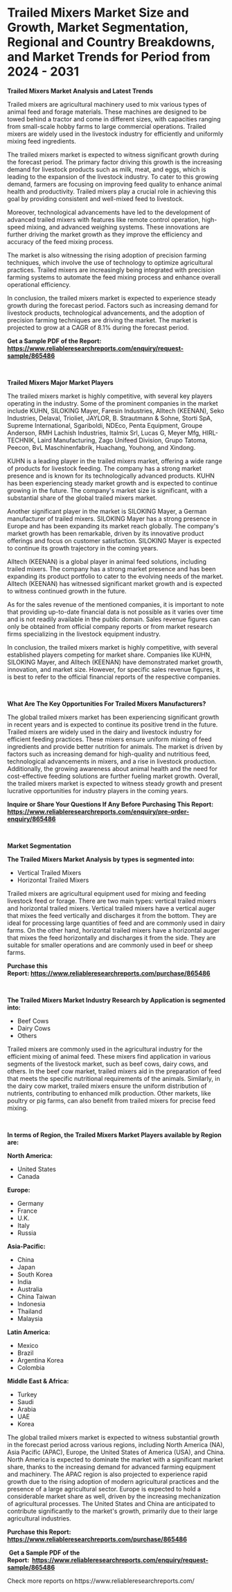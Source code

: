 <p><h1>Trailed Mixers Market Size and Growth, Market Segmentation, Regional and Country Breakdowns, and Market Trends for Period from 2024 -  2031</h1></p><p><strong>Trailed Mixers Market Analysis and Latest Trends</strong></p>
<p><p>Trailed mixers are agricultural machinery used to mix various types of animal feed and forage materials. These machines are designed to be towed behind a tractor and come in different sizes, with capacities ranging from small-scale hobby farms to large commercial operations. Trailed mixers are widely used in the livestock industry for efficiently and uniformly mixing feed ingredients.</p><p>The trailed mixers market is expected to witness significant growth during the forecast period. The primary factor driving this growth is the increasing demand for livestock products such as milk, meat, and eggs, which is leading to the expansion of the livestock industry. To cater to this growing demand, farmers are focusing on improving feed quality to enhance animal health and productivity. Trailed mixers play a crucial role in achieving this goal by providing consistent and well-mixed feed to livestock.</p><p>Moreover, technological advancements have led to the development of advanced trailed mixers with features like remote control operation, high-speed mixing, and advanced weighing systems. These innovations are further driving the market growth as they improve the efficiency and accuracy of the feed mixing process.</p><p>The market is also witnessing the rising adoption of precision farming techniques, which involve the use of technology to optimize agricultural practices. Trailed mixers are increasingly being integrated with precision farming systems to automate the feed mixing process and enhance overall operational efficiency.</p><p>In conclusion, the trailed mixers market is expected to experience steady growth during the forecast period. Factors such as increasing demand for livestock products, technological advancements, and the adoption of precision farming techniques are driving the market. The market is projected to grow at a CAGR of 8.1% during the forecast period.</p></p>
<p><strong>Get a Sample PDF of the Report:&nbsp; <a href="https://www.reliableresearchreports.com/enquiry/request-sample/865486">https://www.reliableresearchreports.com/enquiry/request-sample/865486</a></strong></p>
<p>&nbsp;</p>
<p><strong>Trailed Mixers Major Market Players</strong></p>
<p><p>The trailed mixers market is highly competitive, with several key players operating in the industry. Some of the prominent companies in the market include KUHN, SILOKING Mayer, Faresin Industries, Alltech (KEENAN), Seko Industries, Delaval, Trioliet, JAYLOR, B. Strautmann & Sohne, Storti SpA, Supreme International, Sgariboldi, NDEco, Penta Equipment, Groupe Anderson, RMH Lachish Industries, Italmix Srl, Lucas G, Meyer Mfg, HIRL-TECHNIK, Laird Manufacturing, Zago Unifeed Division, Grupo Tatoma, Peecon, BvL Maschinenfabrik, Huachang, Youhong, and Xindong.</p><p>KUHN is a leading player in the trailed mixers market, offering a wide range of products for livestock feeding. The company has a strong market presence and is known for its technologically advanced products. KUHN has been experiencing steady market growth and is expected to continue growing in the future. The company's market size is significant, with a substantial share of the global trailed mixers market.</p><p>Another significant player in the market is SILOKING Mayer, a German manufacturer of trailed mixers. SILOKING Mayer has a strong presence in Europe and has been expanding its market reach globally. The company's market growth has been remarkable, driven by its innovative product offerings and focus on customer satisfaction. SILOKING Mayer is expected to continue its growth trajectory in the coming years.</p><p>Alltech (KEENAN) is a global player in animal feed solutions, including trailed mixers. The company has a strong market presence and has been expanding its product portfolio to cater to the evolving needs of the market. Alltech (KEENAN) has witnessed significant market growth and is expected to witness continued growth in the future.</p><p>As for the sales revenue of the mentioned companies, it is important to note that providing up-to-date financial data is not possible as it varies over time and is not readily available in the public domain. Sales revenue figures can only be obtained from official company reports or from market research firms specializing in the livestock equipment industry.</p><p>In conclusion, the trailed mixers market is highly competitive, with several established players competing for market share. Companies like KUHN, SILOKING Mayer, and Alltech (KEENAN) have demonstrated market growth, innovation, and market size. However, for specific sales revenue figures, it is best to refer to the official financial reports of the respective companies.</p></p>
<p>&nbsp;</p>
<p><strong>What Are The Key Opportunities For Trailed Mixers Manufacturers?</strong></p>
<p><p>The global trailed mixers market has been experiencing significant growth in recent years and is expected to continue its positive trend in the future. Trailed mixers are widely used in the dairy and livestock industry for efficient feeding practices. These mixers ensure uniform mixing of feed ingredients and provide better nutrition for animals. The market is driven by factors such as increasing demand for high-quality and nutritious feed, technological advancements in mixers, and a rise in livestock production. Additionally, the growing awareness about animal health and the need for cost-effective feeding solutions are further fueling market growth. Overall, the trailed mixers market is expected to witness steady growth and present lucrative opportunities for industry players in the coming years.</p></p>
<p><strong>Inquire or Share Your Questions If Any Before Purchasing This Report: <a href="https://www.reliableresearchreports.com/enquiry/pre-order-enquiry/865486">https://www.reliableresearchreports.com/enquiry/pre-order-enquiry/865486</a></strong></p>
<p>&nbsp;</p>
<p><strong>Market Segmentation</strong></p>
<p><strong>The Trailed Mixers Market Analysis by types is segmented into:</strong></p>
<p><ul><li>Vertical Trailed Mixers</li><li>Horizontal Trailed Mixers</li></ul></p>
<p><p>Trailed mixers are agricultural equipment used for mixing and feeding livestock feed or forage. There are two main types: vertical trailed mixers and horizontal trailed mixers. Vertical trailed mixers have a vertical auger that mixes the feed vertically and discharges it from the bottom. They are ideal for processing large quantities of feed and are commonly used in dairy farms. On the other hand, horizontal trailed mixers have a horizontal auger that mixes the feed horizontally and discharges it from the side. They are suitable for smaller operations and are commonly used in beef or sheep farms.</p></p>
<p><strong>Purchase this Report:&nbsp;<a href="https://www.reliableresearchreports.com/purchase/865486">https://www.reliableresearchreports.com/purchase/865486</a></strong></p>
<p>&nbsp;</p>
<p><strong>The Trailed Mixers Market Industry Research by Application is segmented into:</strong></p>
<p><ul><li>Beef Cows</li><li>Dairy Cows</li><li>Others</li></ul></p>
<p><p>Trailed mixers are commonly used in the agricultural industry for the efficient mixing of animal feed. These mixers find application in various segments of the livestock market, such as beef cows, dairy cows, and others. In the beef cow market, trailed mixers aid in the preparation of feed that meets the specific nutritional requirements of the animals. Similarly, in the dairy cow market, trailed mixers ensure the uniform distribution of nutrients, contributing to enhanced milk production. Other markets, like poultry or pig farms, can also benefit from trailed mixers for precise feed mixing.</p></p>
<p>&nbsp;</p>
<p><strong>In terms of Region, the Trailed Mixers Market Players available by Region are:</strong></p>
<p>
    <p> <strong> North America: </strong>
        <ul>
            <li>United States</li>
            <li>Canada</li>
        </ul>
        </p> 
    <p> <strong> Europe: </strong>
        <ul>
            <li>Germany</li>
            <li>France</li>
            <li>U.K.</li>
            <li>Italy</li>
            <li>Russia</li>
        </ul>
        </p> 
    <p> <strong> Asia-Pacific: </strong>
        <ul>
            <li>China</li>
            <li>Japan</li>
            <li>South Korea</li>
            <li>India</li>
            <li>Australia</li>
            <li>China Taiwan</li>
            <li>Indonesia</li>
            <li>Thailand</li>
            <li>Malaysia</li>
        </ul>
        </p> 
    <p> <strong> Latin America: </strong>
        <ul>
            <li>Mexico</li>
            <li>Brazil</li>
            <li>Argentina Korea</li>
            <li>Colombia</li>
        </ul>
        </p> 
    <p> <strong> Middle East & Africa: </strong>
        <ul>
            <li>Turkey</li>
            <li>Saudi</li>
            <li>Arabia</li>
            <li>UAE</li>
            <li>Korea</li>
        </ul>
    </p>
    </p>
<p><p>The global trailed mixers market is expected to witness substantial growth in the forecast period across various regions, including North America (NA), Asia Pacific (APAC), Europe, the United States of America (USA), and China. North America is expected to dominate the market with a significant market share, thanks to the increasing demand for advanced farming equipment and machinery. The APAC region is also projected to experience rapid growth due to the rising adoption of modern agricultural practices and the presence of a large agricultural sector. Europe is expected to hold a considerable market share as well, driven by the increasing mechanization of agricultural processes. The United States and China are anticipated to contribute significantly to the market's growth, primarily due to their large agricultural industries.</p></p>
<p><strong>Purchase this Report: <a href="https://www.reliableresearchreports.com/purchase/865486">https://www.reliableresearchreports.com/purchase/865486</a></strong></p>
<p>&nbsp;<strong>Get a Sample PDF of the Report:&nbsp;&nbsp;<a href="https://www.reliableresearchreports.com/enquiry/request-sample/865486">https://www.reliableresearchreports.com/enquiry/request-sample/865486</a></strong></p>
<p><strong></strong></p>
<p>Check more reports on https://www.reliableresearchreports.com/</p>